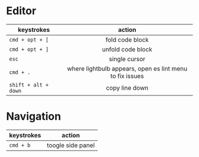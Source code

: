 # Editor 
keystrokes | action
|---|:---:|
|`cmd + opt + [` |  fold code block
`cmd + opt + ]`  | unfold code block
`esc` | single cursor
`cmd + .` | where lightbulb appears, open es lint menu to fix issues
`shift + alt + down` | copy line down


# Navigation 
keystrokes | action
|---|:---:|
`cmd + b` |  toogle side panel

